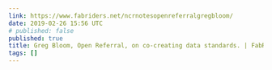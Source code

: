 ```yaml
---
link: https://www.fabriders.net/ncrnotesopenreferralgregbloom/
date: 2019-02-26 15:56 UTC
# published: false
published: true
title: Greg Bloom, Open Referral, on co-creating data standards. | FabRiders
tags: []
---
```



